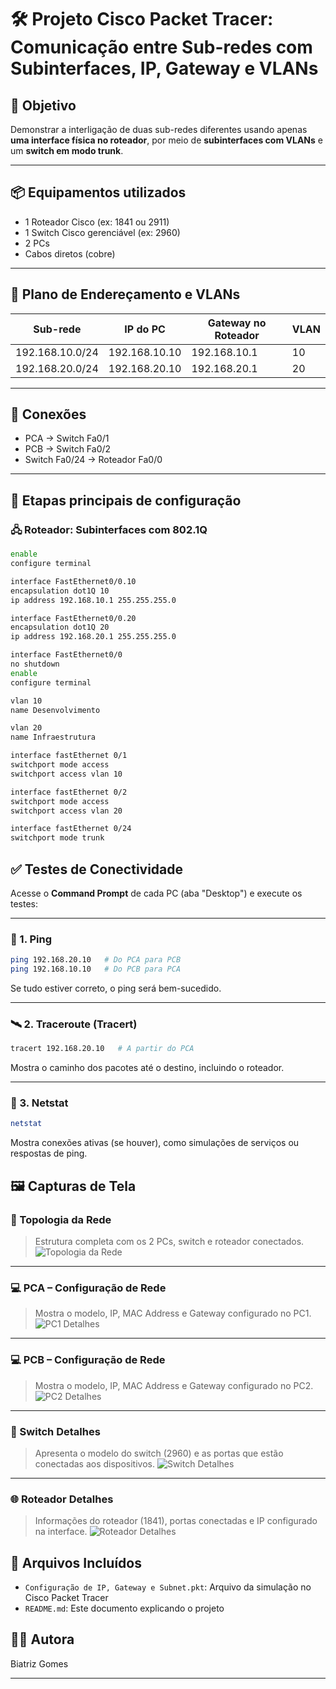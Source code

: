 # 🛠️ Projeto Cisco Packet Tracer: Comunicação entre Sub-redes com Subinterfaces, IP,  Gateway e VLANs

## 🎯 Objetivo

Demonstrar a interligação de duas sub-redes diferentes usando apenas **uma interface física no roteador**, por meio de **subinterfaces com VLANs** e um **switch em modo trunk**.

---

## 📦 Equipamentos utilizados

- 1 Roteador Cisco (ex: 1841 ou 2911)
- 1 Switch Cisco gerenciável (ex: 2960)
- 2 PCs
- Cabos diretos (cobre)

---

## 🧱 Plano de Endereçamento e VLANs

| Sub-rede         | IP do PC        | Gateway no Roteador | VLAN |
|------------------|-----------------|----------------------|------|
| 192.168.10.0/24  | 192.168.10.10   | 192.168.10.1         | 10   |
| 192.168.20.0/24  | 192.168.20.10   | 192.168.20.1         | 20   |

---

## 🔌 Conexões

- PCA → Switch Fa0/1  
- PCB → Switch Fa0/2  
- Switch Fa0/24 → Roteador Fa0/0  

---

## 🔧 Etapas principais de configuração

### 🖧 Roteador: Subinterfaces com 802.1Q

```bash
enable
configure terminal

interface FastEthernet0/0.10
encapsulation dot1Q 10
ip address 192.168.10.1 255.255.255.0

interface FastEthernet0/0.20
encapsulation dot1Q 20
ip address 192.168.20.1 255.255.255.0

interface FastEthernet0/0
no shutdown
enable
configure terminal

vlan 10
name Desenvolvimento

vlan 20
name Infraestrutura

interface fastEthernet 0/1
switchport mode access
switchport access vlan 10

interface fastEthernet 0/2
switchport mode access
switchport access vlan 20

interface fastEthernet 0/24
switchport mode trunk

```

## ✅ Testes de Conectividade

Acesse o **Command Prompt** de cada PC (aba "Desktop") e execute os testes:

---

### 🔁 1. Ping

```bash
ping 192.168.20.10   # Do PCA para PCB
ping 192.168.10.10   # Do PCB para PCA
```
Se tudo estiver correto, o ping será bem-sucedido.

---

### 🛰️ 2. Traceroute (Tracert)
```bash
tracert 192.168.20.10   # A partir do PCA
```
Mostra o caminho dos pacotes até o destino, incluindo o roteador.

---

### 📡 3. Netstat
```bash
netstat
```
Mostra conexões ativas (se houver), como simulações de serviços ou respostas de ping.


## 🖼️ Capturas de Tela

### 🔌 Topologia da Rede
> Estrutura completa com os 2 PCs, switch e roteador conectados.
![Topologia da Rede](https://raw.githubusercontent.com/DurezahGeek/IP-Gateway/refs/heads/main/src1/1.png)

---

### 💻 PCA – Configuração de Rede
> Mostra o modelo, IP, MAC Address e Gateway configurado no PC1.
![PC1 Detalhes](https://raw.githubusercontent.com/DurezahGeek/IP-Gateway/refs/heads/main/src1/6.png)

---

### 💻 PCB – Configuração de Rede
> Mostra o modelo, IP, MAC Address e Gateway configurado no PC2.
![PC2 Detalhes](https://raw.githubusercontent.com/DurezahGeek/IP-Gateway/refs/heads/main/src1/bbb.png)

---

### 📶 Switch Detalhes
> Apresenta o modelo do switch (2960) e as portas que estão conectadas aos dispositivos.
![Switch Detalhes](https://raw.githubusercontent.com/DurezahGeek/IP-Gateway/refs/heads/main/src1/S.png)

---

### 🌐 Roteador Detalhes
> Informações do roteador (1841), portas conectadas e IP configurado na interface.
![Roteador Detalhes](https://raw.githubusercontent.com/DurezahGeek/IP-Gateway/refs/heads/main/src1/rr.png)


## 📂 Arquivos Incluídos

- `Configuração de IP, Gateway e Subnet.pkt`: Arquivo da simulação no Cisco Packet Tracer
- `README.md`: Este documento explicando o projeto

## 👩‍💻 Autora

Biatriz Gomes

---
